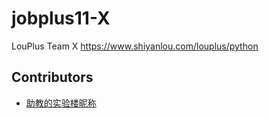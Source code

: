 # jobplus11-X
LouPlus Team X https://www.shiyanlou.com/louplus/python
## Contributors

* [助教的实验楼昵称](助教的Github链接地址)
